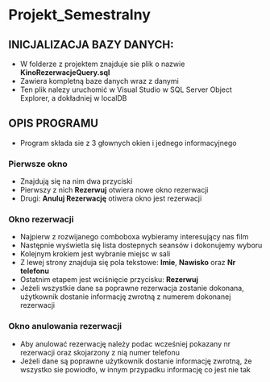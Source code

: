 # Projekt_Semestralny

## INICJALIZACJA BAZY DANYCH:

* W folderze z projektem znajduje sie plik o nazwie **KinoRezerwacjeQuery.sql**
* Zawiera kompletną baze danych wraz z danymi
* Ten plik nalezy uruchomić w Visual Studio w SQL Server Object Explorer, a dokładniej w localDB

## OPIS PROGRAMU
* Program składa sie z 3 głownych okien i jednego informacyjnego

### Pierwsze okno
* Znajdują się na nim dwa przyciski
* Pierwszy z nich **Rezerwuj** otwiera nowe okno rezerwacji
* Drugi: **Anuluj Rezerwację** otiwera okno jest rezerwacji

### Okno rezerwacji
* Najpierw z rozwijanego comboboxa wybieramy interesujący nas film
* Następnie wyświetla się lista dostepnych seansów i dokonujemy wyboru
* Kolejnym krokiem jest wybranie miejsc w sali
* Z lewej strony znajduja się pola tekstowe: **Imie**, **Nawisko** oraz **Nr telefonu**
* Ostatnim etapem jest wciśnięcie przycisku: **Rezerwuj**
* Jeżeli wszystkie dane sa poprawne rezerwacja zostanie dokonana, użytkownik dostanie informację zwrotną z numerem dokonanej rezerwacji

### Okno anulowania rezerwacji
* Aby anulować rezerwację należy podac wcześniej pokazany nr rezerwacji oraz skojarzony z nią numer telefonu
* Jeżeli dane są poprawne użytkownik dostanie informację zwrotną, że wszystko sie powiodło, w innym przypadku informację co jest nie tak
